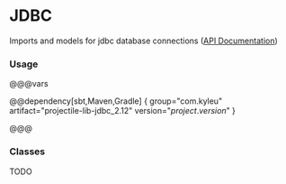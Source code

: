 # JDBC

Imports and models for jdbc database connections ([API Documentation](../api/projectile-lib-jdbc))

### Usage

@@@vars

@@dependency[sbt,Maven,Gradle] {
  group="com.kyleu"
  artifact="projectile-lib-jdbc_2.12"
  version="$project.version$"
}

@@@

### Classes

TODO
